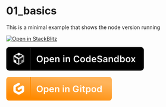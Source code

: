 # 01_basics
This is a minimal example that shows the node version running


[![Open in StackBlitz](https://developer.stackblitz.com/img/open_in_stackblitz.svg)](https://stackblitz.com/github/MicroWebStacks/astro-examples/tree/main/01_basics)

[![open in Codesandbox](../media/codesandbox.svg)](https://codesandbox.io/s/github/MicroWebStacks/astro-examples/tree/main/01_basics)

[![open in Gitpod](../media/gitpod.svg)](https://gitpod.io/?on=gitpod#https://github.com/MicroWebStacks/astro-examples/tree/main/01_basics)

